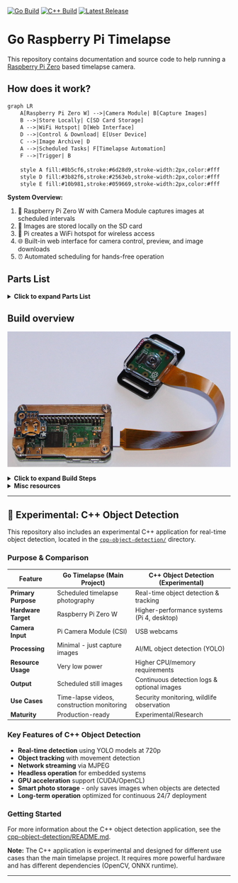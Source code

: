 [![Go Build](https://github.com/ingojaeckel/go-raspberry-pi-timelapse/workflows/Build/badge.svg)](https://github.com/ingojaeckel/go-raspberry-pi-timelapse/actions?query=workflow%3ABuild)
[![C++ Build](https://github.com/ingojaeckel/go-raspberry-pi-timelapse/workflows/C%2B%2B%20Object%20Detection%20Build/badge.svg)](https://github.com/ingojaeckel/go-raspberry-pi-timelapse/actions?query=workflow%3A%22C%2B%2B+Object+Detection+Build%22)
[![Latest Release](https://img.shields.io/github/v/release/ingojaeckel/go-raspberry-pi-timelapse?include_prereleases)](https://github.com/ingojaeckel/go-raspberry-pi-timelapse/releases/latest)

# Go Raspberry Pi Timelapse

This repository contains documentation and source code to help running a [Raspberry Pi Zero](https://www.raspberrypi.org/products/raspberry-pi-zero-w/) based timelapse camera.

## How does it work?

```mermaid
graph LR
    A[Raspberry Pi Zero W] -->|Camera Module| B[Capture Images]
    B -->|Store Locally| C[SD Card Storage]
    A -->|WiFi Hotspot| D[Web Interface]
    D -->|Control & Download| E[User Device]
    C -->|Image Archive| D
    A -->|Scheduled Tasks| F[Timelapse Automation]
    F -->|Trigger| B
    
    style A fill:#8b5cf6,stroke:#6d28d9,stroke-width:2px,color:#fff
    style D fill:#3b82f6,stroke:#2563eb,stroke-width:2px,color:#fff
    style E fill:#10b981,stroke:#059669,stroke-width:2px,color:#fff
```

**System Overview:**
1. 🎥 Raspberry Pi Zero W with Camera Module captures images at scheduled intervals
2. 💾 Images are stored locally on the SD card
3. 📡 Pi creates a WiFi hotspot for wireless access
4. 🌐 Built-in web interface for camera control, preview, and image downloads
5. ⏰ Automated scheduling for hands-free operation

## Parts List

<details>
<summary><b>Click to expand Parts List</b></summary>

This project was created for a timelapse system consisting of the following core components: a Pi Zero W with a camera board, a case, and an SD card. The following sections describe the components in more detail.

### Core parts for regular deployment (about $65)

* [Raspberry Pi Zero W](https://www.adafruit.com/product/3400) ($10)
* [Raspberry Pi Camera Board v2](https://www.adafruit.com/product/3099) ($30)
* [Raspberry Pi Zero Camera Cable](https://www.adafruit.com/product/3157) ($6)
* [C4Labs Zebra Zero Case](https://www.adafruit.com/product/3003) ($7)
* [microSDHC Card](https://www.adafruit.com/product/2767) ($12)

### Additional parts to include a battery backed clock (about $8)

* [Break-away 0.1" 2x20-pin Strip Dual Male Header](https://www.adafruit.com/product/2822) ($1)
* [CR1220 12mm Diameter - 3V Lithium Coin Cell Battery](https://www.adafruit.com/product/380) ($1)
* [Adafruit PiRTC - PCF8523 Real Time Clock for Raspberry Pi](https://www.adafruit.com/product/3386) ($6)

### Additional Parts for Development (about $6)

* [USB OTG Host Cable - MicroB OTG male to A female](https://www.adafruit.com/product/1099) ($3)
* [Mini HDMI Plug to Standard HDMI Jack Adapter](https://www.adafruit.com/product/2819) ($3)

</details>

## Build overview

![The build](https://raw.githubusercontent.com/ingojaeckel/go-raspberry-pi-timelapse/master/docs/build.JPG "Build overview")

<details>
<summary><b>Click to expand Build Steps</b></summary>

### Build steps

#### Step 1: Initial Build

1. Optional: If you want to use the battery backed clocked start by soldering the 2x20-pin strip on Pi Zero W board ([instructions](https://learn.adafruit.com/adding-a-real-time-clock-to-raspberry-pi/wiring-the-rtc)). After the soldering, attach the RTC to the 2x20-pin strip. Don't forget to insert the CR1220 battery into the RTC. 
2. Connect the Pi Zero W and the Pi Camera Board v2 via the Pi Zero Camera cable.
3. Insert the Pi Zero W into the C4Labs Zerbra Zero Case.

#### Step 2: Install disk image and access web interface

1. From another computer, download, and decompress the `.img` file of the [most recent go-raspberry-pi-timelapse release](https://github.com/ingojaeckel/go-raspberry-pi-timelapse/releases).
2. Install the `.img` file to an empty SD card using the [Raspberry Pi Imager](https://www.raspberrypi.org/software/).
3. Insert the SD card card into the Pi Zero W.
4. Turn on the Pi Zero W plugging in a micro USB cable into the PWR IN connector (bottom right corner).
5. The Pi Zero W will act as a Wifi access point. Connect to the Pi's Wifi named `timelapse-raspberry-pi`, passphrase: `InsertTheRealPassword`.
6. Open the Pi's web interface in a browser: `http://192.168.50.1:8080/`. This interface will allow you to align the camera, download photos, shutdown the Pi, etc.

</details>

<details>
<summary><b>Misc resources</b></summary>

## PiTFT
* https://learn.adafruit.com/adafruit-pitft-28-inch-resistive-touchscreen-display-raspberry-pi/easy-install-2 - Follow steps and `PiTFT as HDMI Mirror (Best for Raspberry Pi OS with Desktop)`
* https://learn.adafruit.com/running-opengl-based-games-and-emulators-on-adafruit-pitft-displays/tuning-performance
* https://willhaley.com/blog/power-off-raspberry-pi-adafruit-tft-screen-shutdown/
* Streaming raspivid output via network. (1) on the receiving device: `vlc -vvv udp://@:1234 :demux=h264`. (2) on the Pi: `raspivid -t 60000 -o udp://192.168.0.123:1234`.

</details>

---

## 🔬 Experimental: C++ Object Detection

This repository also includes an experimental C++ application for real-time object detection, located in the [`cpp-object-detection/`](cpp-object-detection/) directory.

### Purpose & Comparison

| Feature | Go Timelapse (Main Project) | C++ Object Detection (Experimental) |
|---------|----------------------------|-------------------------------------|
| **Primary Purpose** | Scheduled timelapse photography | Real-time object detection & tracking |
| **Hardware Target** | Raspberry Pi Zero W | Higher-performance systems (Pi 4, desktop) |
| **Camera Input** | Pi Camera Module (CSI) | USB webcams |
| **Processing** | Minimal - just capture images | AI/ML object detection (YOLO) |
| **Resource Usage** | Very low power | Higher CPU/memory requirements |
| **Output** | Scheduled still images | Continuous detection logs & optional images |
| **Use Cases** | Time-lapse videos, construction monitoring | Security monitoring, wildlife observation |
| **Maturity** | Production-ready | Experimental/Research |

### Key Features of C++ Object Detection

- **Real-time detection** using YOLO models at 720p
- **Object tracking** with movement detection
- **Network streaming** via MJPEG
- **Headless operation** for embedded systems
- **GPU acceleration** support (CUDA/OpenCL)
- **Smart photo storage** - only saves images when objects are detected
- **Long-term operation** optimized for continuous 24/7 deployment

### Getting Started

For more information about the C++ object detection application, see the [cpp-object-detection/README.md](cpp-object-detection/README.md).

**Note:** The C++ application is experimental and designed for different use cases than the main timelapse project. It requires more powerful hardware and has different dependencies (OpenCV, ONNX runtime).

---
